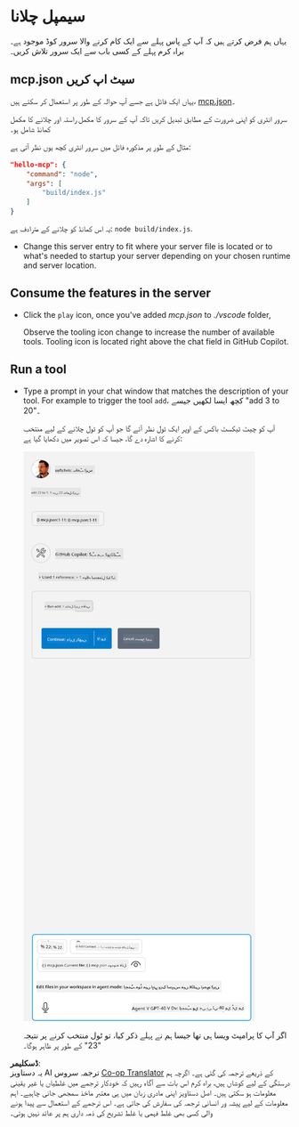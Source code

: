 <!--
CO_OP_TRANSLATOR_METADATA:
{
  "original_hash": "a91ca54debdfb015649e4786545694b3",
  "translation_date": "2025-06-17T15:17:51+00:00",
  "source_file": "03-GettingStarted/04-vscode/solution/README.md",
  "language_code": "ur"
}
-->
# سیمپل چلانا

یہاں ہم فرض کرتے ہیں کہ آپ کے پاس پہلے سے ایک کام کرنے والا سرور کوڈ موجود ہے۔ براہ کرم پہلے کے کسی باب سے ایک سرور تلاش کریں۔

## mcp.json سیٹ اپ کریں

یہاں ایک فائل ہے جسے آپ حوالہ کے طور پر استعمال کر سکتے ہیں، [mcp.json](../../../../../03-GettingStarted/04-vscode/solution/mcp.json)۔

سرور انٹری کو اپنی ضرورت کے مطابق تبدیل کریں تاکہ آپ کے سرور کا مکمل راستہ اور چلانے کا مکمل کمانڈ شامل ہو۔

مثال کے طور پر مذکورہ فائل میں سرور انٹری کچھ یوں نظر آتی ہے:

```json
"hello-mcp": {
    "command": "node",
    "args": [
        "build/index.js"
    ]
}
```

یہ اس کمانڈ کو چلانے کے مترادف ہے: `node build/index.js`.

- Change this server entry to fit where your server file is located or to what's needed to startup your server depending on your chosen runtime and server location.

## Consume the features in the server

- Click the `play` icon, once you've added *mcp.json* to *./vscode* folder,

    Observe the tooling icon change to increase the number of available tools. Tooling icon is located right above the chat field in GitHub Copilot.

## Run a tool

- Type a prompt in your chat window that matches the description of your tool. For example to trigger the tool `add`، کچھ ایسا لکھیں جیسے "add 3 to 20"۔

    آپ کو چیٹ ٹیکسٹ باکس کے اوپر ایک ٹول نظر آئے گا جو آپ کو ٹول چلانے کے لیے منتخب کرنے کا اشارہ دے گا، جیسا کہ اس تصویر میں دکھایا گیا ہے:

    ![VS Code indicating it wanting to run a tool](../../../../../translated_images/vscode-agent.d5a0e0b897331060518fe3f13907677ef52b879db98c64d68a38338608f3751e.ur.png)

    اگر آپ کا پرامپٹ ویسا ہی تھا جیسا ہم نے پہلے ذکر کیا، تو ٹول منتخب کرنے پر نتیجہ "23" کے طور پر ظاہر ہوگا۔

**ڈسکلیمر**:  
یہ دستاویز AI ترجمہ سروس [Co-op Translator](https://github.com/Azure/co-op-translator) کے ذریعے ترجمہ کی گئی ہے۔ اگرچہ ہم درستگی کے لیے کوشاں ہیں، براہ کرم اس بات سے آگاہ رہیں کہ خودکار ترجمے میں غلطیاں یا غیر یقینی معلومات ہو سکتی ہیں۔ اصل دستاویز اپنی مادری زبان میں ہی معتبر ماخذ سمجھی جانی چاہیے۔ اہم معلومات کے لیے پیشہ ور انسانی ترجمہ کی سفارش کی جاتی ہے۔ اس ترجمے کے استعمال سے پیدا ہونے والی کسی بھی غلط فہمی یا غلط تشریح کی ذمہ داری ہم پر عائد نہیں ہوتی۔